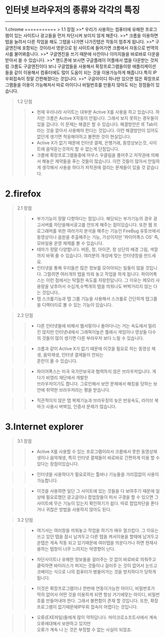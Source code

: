 인터넷 브라우저의 종류와 각각의 특징
===========================
<hr/>
1.chrome
===========
> 1.1 장점
>>* 우리가 사용하는 컴퓨터에 유해한 프로그램이 있는 사이트나 광고들을 먼저 차단시켜 보이지 않게 해준다.
>>* 크롬을 이용하면 탭을 늘려서 다른 작업을 해도 그탭을 나가면 나가진탭은 작동이 멈추게 됩니다.
>>* 구글엔진에 포함되는 것이라서 영문으로 된 사이트에 들어가면 크롬에서 자동으로 번역의사를 물어봐줍니다.
>>* 구글엔진을 쓰기 때문에 사진이나 이미지들을 바로바로 다운을 받아서 쓸 수 있습니다.                    
>>* 핸드폰에 보시면 구글플레이 어플에서 앱을 다운받는 것처럼 크롬도 구글엔진이다 보니 구글앱들을 사용해서 확장프로그램들이랑 애플리케이션들을 같이 이용해서 컴퓨터에도 많이 도움이 되는 것을 이용가능하게 해줍니다.특히 IP우회접속이 정말 간편해졌다는 것입니다.
>>* 구글아이디 하나만 있으면 많은 확장프로그램들을 이용이 가능해져서 따로 아이디나 비밀번호를 만들지  않아도 되는 장점들이 있습니다.

> 1.2 단점
>>* 현재 우리나라 사이트는 대부분 Active X를 사용을 하고 있습니다. 하지만 크롬은 Active X작동이 안됩니다. 그래서 보지 못하는 경우들이 있을 겁니다. 이 문제는 해결은 할 수 있습니다. 해결방안은 IE Tab이라는 것을 깔아서 사용해야 한다는 것입니다. 이런 해결방안이 있어도 없던게 생기면 적응해야하고 불편한 것이 현실입니다.
>>* Active X가 없기 때문에 인터넷 결제, 은행거래, 동영상보는것, 사이트에 음악듣는것까지 할 수 없는게 단점입니다.
>>* 크롬에 확장프로그램들중에 마우스 우클림을 풀어주고 저작권에 의해서 해놓은 제약들을 푸는 것들이 많습니다. 이런 것들이 많아서 안일하게 생각해서 사용을 하다가 저작권에 걸리는 문제들이 있을 것 같습니다.  

2.firefox
============
>2.1 장점
>>* 부가기능이 정말 다향하다는 점입니다. 해당되는 부가기능의 경우 광고서버를 차단을해서광고를 안뜨게 해주는 점이있습니다. 또한 웹 프로그래머를 위한 여러가지 분석을 해주는 기능인 FireBug 유튜브에서 동영상이나 음원을 추출해주는 기능, 가상이지만 '파이어폭스 OS' 즉, 모바일용 운영 체제를 볼
수 있습니다.
>>* 테마가 정말 다양합니다. 버튼, 창, 아이콘, 창 상단의 배경 그림, 색깔까지 바꿔 줄 수 있습니다.
여러분의 개성에 맞는 인터넷창을 만드세요.
>>* 인터넷을 통해 우리들은 많은 정보를 모아야되는 일들이 많을 것입니다. 그럴려면 여러개의 탭을
띄워 놓고 작업을 하게 됩니다. 파이어폭스는 이런 점에서는 탁월한 속도를 자랑한답니다.
그 이유는 메모리 사용량을 낮추어서 수십개,수백개의 탭을 띄워나도 버벅거리지 않는 다는 것입니다..
>>* 탭 스크롤기능과 탭 그룹 기능을 사용해서 스크롤로 간단하게 탭그룹을 디렉터리로 볼 수 있는
 기능이 있습니다.

 >2.2 단점
 >>* 다른 인터넷들에 비해서 웹서핑이나 돌아다니는 거는 속도에서 밀리진 않지만 인터넷내에서 그래픽이높은
 플래시 게임이나 영상들 다수의 것들이 많이 생기면 다른 부라우저 보다 느릴 수 있습니다.




>>* 크롬과 같이 Active X가 없기 때문에 이것을 필요로 하는 동영상 재생, 음악재생, 인터넷 결제들이 안되는  
혼란이 올 수 있습니다.




>>* 파이어폭스는 미국 국가안보국과 협력하지 않은 브라우저입니다. 게다가 비영리 재단에서 개발한           
브라우저이기도 합니다. 그로인해서 보안 문제에서 해킹을 당하는 보안에 취약한 브라우저라는 평을 받습니다.





>>* 직관적이지 않은 탭 복제기능과 브라우징의 늦은 반응속도, 라이브 북마크 사용시 버벅임,                  인증서 문제가 많습니다.

3.Internet explorer
=====================

>3.1 장점
>>* Active X를 사용할 수 있는 프로그램이라서 크롬에서 못한 동영상재생이나 음악재생, 특히 인터넷 결제들이
바로바로 간편하게 이용 할 수 있다는 장점이있습니다.


>>* 인터넷을 사용하다가 필요로하는 툴바나 기능들을 거리낌없이 사용이 가능합니다.                          

>>* 이것을 사용하면 일단 그 사이트에 있는 것들을 다 보여주기 때문에 일상에 필요로했던 광고글이나 팝업창들이 떠서 구경을 할 수 있으면 그 사이트에 무슨 기능이 있는지 확인하기가 쉽다. 따로 팝업차단을 푼다거나 귀찮은 방법을 사용하지 않아도 된다.

>3.2 단점

>>* 여기서는 여러창을 띄워놓고 작업을 하기가 매우 껄끄럽다. 그 이유는 쓰고 있던 탭을 잠시 남겨두고 다른 탭을 켜서이용을 할때에 남겨두고 온탭은 게속 작동 되고 있기때문에 여러탭을 띄운다거나 하면
현재사용하는 탭창이 너무 느려지는 악영향이 난다.



>>* 차단사이트나 유해한 정보들을 걸러주는 것 없이 바로바로 띄워주고 클릭하면 바이러스가 퍼지는 것들이나 걸러주 는 것이 없어서 눈뜨고 코베이는 식으로 나의 컴퓨터가 병들어가는 것을 방치하다가 당하게 됩니다.



>>* 이것은 확장프로그램이나 한번에 연동이가능한 아이디, 비밀번호가 딱히 없어서 어떤 것을 이용하게 되면   항상 거기에맞는 아이디, 비밀번호를 만들어내야 한다. 그래서 불편함이 존재 할 것입니다.
또한, 확장프로그램이 없기때문에IP우회 접속이 어렵다는 것입니다.




>>* 오류(EXE파일)들에게 많이 약하답니다. 마이크로소프트사에서 계속 오류에대해서 보완하고 있지만       
오류가 계속 나 는 것은 부정할 수 없는 사실이 되었죠.
